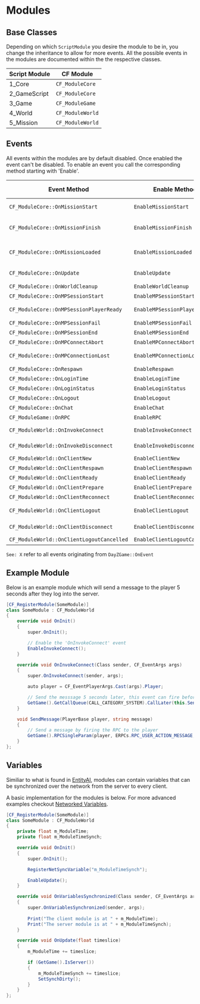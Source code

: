 # Modules

## Base Classes

Depending on which `ScriptModule` you desire the module to be in, you change the inheritance to allow for more events. All the possible events in the modules are documented within the the respective classes.

| Script Module | CF Module        |
| ------------- | ---------------- |
| 1_Core        | `CF_ModuleCore`  |
| 2_GameScript  | `CF_ModuleCore`  |
| 3_Game        | `CF_ModuleGame`  |
| 4_World       | `CF_ModuleWorld` |
| 5_Mission     | `CF_ModuleWorld` |

## Events

All events within the modules are by default disabled. Once enabled the event can't be disabled. To enable an event you call the corresponding method starting with 'Enable'. 

| Event Method                              | Enable Method                 | When Fired?                                        | Executing Platform |
| ----------------------------------------- | ----------------------------- | -------------------------------------------------- | ------------------ |
| `CF_ModuleCore::OnMissionStart`           | `EnableMissionStart`          | Called when `MissionBase::OnMissionStart` is ran   | ALL                |
| `CF_ModuleCore::OnMissionFinish`          | `EnableMissionFinish`         | Called when `MissionBase::OnMissionFinish` is ran  | ALL                |
| `CF_ModuleCore::OnMissionLoaded`          | `EnableMissionLoaded`         | Called when `MissionBase::OnMissionLoaded` is ran  | ALL                |
| `CF_ModuleCore::OnUpdate`                 | `EnableUpdate`                | Called when `MissionBase::OnUpdate` is ran         | ALL                |
| `CF_ModuleCore::OnWorldCleanup`           | `EnableWorldCleanup`          | See: WorldCleaupEventTypeID                        | ALL                |
| `CF_ModuleCore::OnMPSessionStart`         | `EnableMPSessionStart`        | See: MPSessionStartEventTypeID                     | Client             |
| `CF_ModuleCore::OnMPSessionPlayerReady`   | `EnableMPSessionPlayerReady`  | See: MPSessionPlayerReadyEventTypeID               | Client             |
| `CF_ModuleCore::OnMPSessionFail`          | `EnableMPSessionFail`         | See: MPSessionFailEventTypeID                      | Client             |
| `CF_ModuleCore::OnMPSessionEnd`           | `EnableMPSessionEnd`          | See: MPSessionEndEventTypeID                       | Client             |
| `CF_ModuleCore::OnMPConnectAbort`         | `EnableMPConnectAbort`        | See: ConnectingAbortEventTypeID                    | Client             |
| `CF_ModuleCore::OnMPConnectionLost`       | `EnableMPConnectionLost`      | See: MPConnectionLostEventTypeID                   | Client             |
| `CF_ModuleCore::OnRespawn`                | `EnableRespawn`               | See: RespawnEventTypeID                            | Client             |
| `CF_ModuleCore::OnLoginTime`              | `EnableLoginTime`             | See: LoginTimeEventTypeID                          | Client             |
| `CF_ModuleCore::OnLoginStatus`            | `EnableLoginStatus`           | See: LoginStatusEventTypeID                        | Client             |
| `CF_ModuleCore::OnLogout`                 | `EnableLogout`                | See: LogoutEventTypeID                             | Client             |
| `CF_ModuleCore::OnChat`                   | `EnableChat`                  | See: ChatMessageEventTypeID                        | Client             |
| `CF_ModuleGame::OnRPC`                    | `EnableRPC`                   | Called when `DayZGame::OnRPC` is ran               | ALL                |
| `CF_ModuleWorld::OnInvokeConnect`         | `EnableInvokeConnect`         | Called from `MissionServer::InvokeOnConnect`       | ALL                |
| `CF_ModuleWorld::OnInvokeDisconnect`      | `EnableInvokeDisconnect`      | Called from `MissionServer::InvokeOnDisconnect`    | ALL                |
| `CF_ModuleWorld::OnClientNew`             | `EnableClientNew`             | See: ClientNewEventTypeID                          | Server             |
| `CF_ModuleWorld::OnClientRespawn`         | `EnableClientRespawn`         | See: ClientRespawnEventTypeID                      | Server             |
| `CF_ModuleWorld::OnClientReady`           | `EnableClientReady`           | See: ClientReadyEventTypeID                        | Server             |
| `CF_ModuleWorld::OnClientPrepare`         | `EnableClientPrepare`         | See: ClientPrepareEventTypeID                      | Server             |
| `CF_ModuleWorld::OnClientReconnect`       | `EnableClientReconnect`       | See: ClientReconnectEventTypeID                    | Server             |
| `CF_ModuleWorld::OnClientLogout`          | `EnableClientLogout`          | See: ClientDisconnectedEventTypeID                 | Server             |
| `CF_ModuleWorld::OnClientDisconnect`      | `EnableClientDisconnect`      | Called from `MissionServer::PlayerDisconnected`    | Server             |
| `CF_ModuleWorld::OnClientLogoutCancelled` | `EnableClientLogoutCancelled` | See: LogoutCancelEventTypeID                       | Server             |

`See: X` refer to all events originating from `DayZGame::OnEvent`

## Example Module

Below is an example module which will send a message to the player 5 seconds after they log into the server.

```csharp
[CF_RegisterModule(SomeModule)]
class SomeModule : CF_ModuleWorld
{
	override void OnInit()
	{
		super.OnInit();

		// Enable the 'OnInvokeConnect' event
		EnableInvokeConnect();
	}

	override void OnInvokeConnect(Class sender, CF_EventArgs args)
	{
		super.OnInvokeConnect(sender, args);

		auto player = CF_EventPlayerArgs.Cast(args).Player;

		// Send the messsage 5 seconds later, this event can fire before the HUD is loaded and so the message won't be seen
		GetGame().GetCallQueue(CALL_CATEGORY_SYSTEM).CallLater(this.SendMessage, 5000, false, player, "Welcome to the server!");
	}

	void SendMessage(PlayerBase player, string message)
	{
		// Send a message by firing the RPC to the player
		GetGame().RPCSingleParam(player, ERPCs.RPC_USER_ACTION_MESSAGE, new Param1<string>(message), true, player.GetIdentity());
	}
};
```


## Variables

Similiar to what is found in [EntityAI](https://github.com/Thurston00/DayZSAEnfScript/blob/8b13d29719fb597de74057ecd4de80ef69e1dfb5/scripts/3_Game/Entities/EntityAI.c#L1747), modules can contain variables that can be synchronized over the network from the server to every client.

A basic implementation for the modules is below. For more advanced examples checkout [Networked Variables](../NetworkedVariables/index.md).

```csharp
[CF_RegisterModule(SomeModule)]
class SomeModule : CF_ModuleWorld
{
	private float m_ModuleTime;
	private float m_ModuleTimeSynch;

	override void OnInit()
	{
		super.OnInit();

		RegisterNetSyncVariable("m_ModuleTimeSynch");

		EnableUpdate();
	}

	override void OnVariablesSynchronized(Class sender, CF_EventArgs args)
	{
		super.OnVariablesSynchronized(sender, args);
		
		Print("The client module is at " + m_ModuleTime);
		Print("The server module is at " + m_ModuleTimeSynch);
	}

	override void OnUpdate(float timeslice)
	{
		m_ModuleTime += timeslice;

		if (GetGame().IsServer())
		{
			m_ModuleTimeSynch += timeslice;
			SetSynchDirty();
		}
	}
};
```